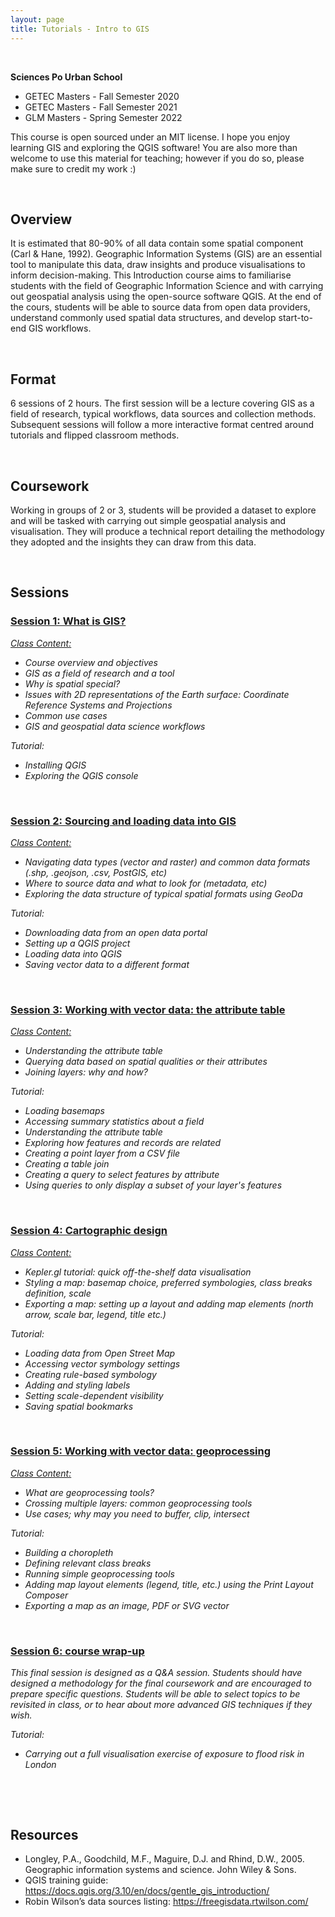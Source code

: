 ```yaml
---
layout: page
title: Tutorials - Intro to GIS
---
```


&nbsp;

**Sciences Po Urban School**

* GETEC Masters - Fall Semester 2020
* GETEC Masters - Fall Semester 2021
* GLM Masters - Spring Semester 2022



This course is open sourced under an MIT license. I hope you enjoy learning GIS and exploring the QGIS software! You are also more than welcome to use this material for teaching; however if you do so, please make sure to credit my work :)

&nbsp; 
## Overview

It is estimated that 80-90% of all data contain some spatial component (Carl & Hane, 1992). Geographic Information Systems (GIS) are an essential tool to manipulate this data, draw insights and produce visualisations to inform decision-making. This Introduction course aims to familiarise students with the field of Geographic Information Science and with carrying out geospatial analysis using the open-source software QGIS. At the end of the cours, students will be able to source data from open data providers, understand commonly used spatial data structures, and develop start-to-end GIS workflows.

&nbsp; 

## Format

6 sessions of 2 hours. The first session will be a lecture covering GIS as a field of research, typical workflows, data sources and collection methods. Subsequent sessions will follow a more interactive format centred around tutorials and flipped classroom methods.

&nbsp; 
## Coursework

Working in groups of 2 or 3, students will be provided a dataset to explore and will be tasked with carrying out simple geospatial analysis and visualisation. They will produce a technical report detailing the methodology they adopted and the insights they can draw from this data.


&nbsp; 
## Sessions


### [Session 1: What is GIS?](_posts/2021-11-16-intro-tutorial1.md)


*[Class Content:](https://raphaelleroffo.github.io/docs/assets/pdf/intro-session1-glm2022.pdf)*

- *Course overview and objectives*
- *GIS as a field of research and a tool*
- *Why is spatial special?*
- *Issues with 2D representations of the Earth surface: Coordinate Reference Systems and Projections*
- *Common use cases*
- *GIS and geospatial data science workflows*

*Tutorial:*

- *Installing QGIS*
- *Exploring the QGIS console*

&nbsp; 

### [Session 2: Sourcing and loading data into GIS](_posts/2021-11-16-intro-tutorial2.md)

*[Class Content:](https://github.com/raphaelleroffo/intro-to-gis/raw/main/Session2/Intro%20to%20GIS%20-%20session%202.pdf)*
- *Navigating data types (vector and raster) and common data formats (.shp, .geojson, .csv, PostGIS, etc)*
- *Where to source data and what to look for (metadata, etc)*
- *Exploring the data structure of typical spatial formats using GeoDa*

*Tutorial:*

- *Downloading data from an open data portal*
- *Setting up a QGIS project*
- *Loading data into QGIS*
- *Saving vector data to a different format*


&nbsp; 

### [Session 3: Working with vector data: the attribute table](_posts/2021-11-16-intro-tutorial3.md)

*[Class Content:](https://github.com/raphaelleroffo/intro-to-gis/raw/main/Session3/Intro%20to%20GIS%20-%20session%203.pdf)*

- *Understanding the attribute table*
- *Querying data based on spatial qualities or their attributes*
- *Joining layers: why and how?*

*Tutorial:*

- *Loading basemaps*
- *Accessing summary statistics about a field*
- *Understanding the attribute table*
- *Exploring how features and records are related*
- *Creating a point layer from a CSV file*
- *Creating a table join*
- *Creating a query to select features by attribute*
- *Using queries to only display a subset of your layer's features*

&nbsp; 

### [Session 4: Cartographic design](_posts/2021-11-16-intro-tutorial4.md)

*[Class Content:](https://github.com/raphaelleroffo/intro-to-gis/raw/main/Session4/Intro%20to%20GIS%20-%20session%204.pdf)*

- *Kepler.gl tutorial: quick off-the-shelf data visualisation*
- *Styling a map: basemap choice, preferred symbologies, class breaks definition, scale*
- *Exporting a map: setting up a layout and adding map elements (north arrow, scale bar, legend, title etc.)* 

*Tutorial:*

- *Loading data from Open Street Map*
- *Accessing vector symbology settings*
- *Creating rule-based symbology*
- *Adding and styling labels*
- *Setting scale-dependent visibility*
- *Saving spatial bookmarks*
 

&nbsp; 

### [Session 5: Working with vector data: geoprocessing](_posts/2021-11-16-intro-tutorial5.md)

*[Class Content:](https://github.com/raphaelleroffo/intro-to-gis/raw/main/Session5/Intro%20to%20GIS%20-%20session%205.pdf)*

- *What are geoprocessing tools?*
- *Crossing multiple layers: common geoprocessing tools*
- *Use cases; why may you need to buffer, clip, intersect*

*Tutorial:*

- *Building a choropleth*
- *Defining relevant class breaks*
- *Running simple geoprocessing tools*
- *Adding map layout elements (legend, title, etc.) using the Print Layout Composer*
- *Exporting a map as an image, PDF or SVG vector*


&nbsp; 

### [Session 6: course wrap-up](_posts/2021-11-16-intro-tutorial6.md)

*This final session is designed as a Q&A session. Students should have designed a methodology for the final coursework and are encouraged to prepare specific questions. Students will be able to select topics to be revisited in class, or to hear about more advanced GIS techniques if they wish.*

*Tutorial:*

- *Carrying out a full visualisation exercise of exposure to flood risk in London*

&nbsp; 

&nbsp; 


## Resources

- Longley, P.A., Goodchild, M.F., Maguire, D.J. and Rhind, D.W., 2005. Geographic information systems and science. John Wiley & Sons.
- QGIS training guide: https://docs.qgis.org/3.10/en/docs/gentle_gis_introduction/
- Robin Wilson’s data sources listing: https://freegisdata.rtwilson.com/
